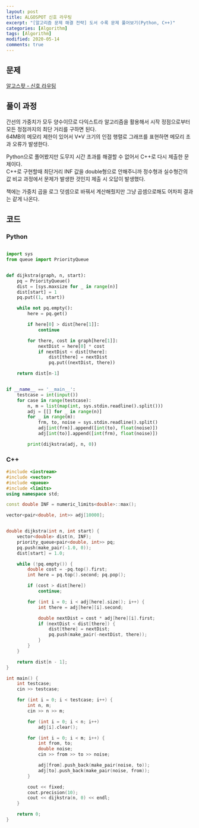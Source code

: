 ```yaml
---
layout: post
title: ALGOSPOT 신호 라우팅
excerpt: "[알고리즘 문제 해결 전략] 도서 수록 문제 풀어보기(Python, C++)"
categories: [Algorithm]
tags: [Algorithm]
modified: 2020-05-14
comments: true
---
```


## 문제
[알고스팟 - 신호 라우팅](https://algospot.com/judge/problem/read/ROUTING)


## 풀이 과정
간선의 가중치가 모두 양수이므로 다익스트라 알고리즘을 활용해서 시작 정점으로부터 모든 정점까지의 최단 거리를 구하면 된다. <br>
64MB의 메모리 제한이 있어서 V*V 크기의 인접 행렬로 그래프를 표현하면 메모리 초과 오류가 발생한다. <br>

Python으로 풀어봤지만 도무지 시간 초과를 해결할 수 없어서 C++로 다시 제출한 문제이다. <br>
C++로 구현할때 최단거리 INF 값을 double형으로 안해주니까 정수형과 실수형간의 값 비교 과정에서 문제가 발생한 것인지 제출 시 오답이 발생했다. <br>

책에는 가중치 곱을 로그 덧셈으로 바꿔서 계산해줬지만 그냥 곱셈으로해도 어차피 결과는 같게 나온다. <br>

## 코드
### Python
~~~ python

import sys
from queue import PriorityQueue


def dijkstra(graph, n, start):
    pq = PriorityQueue()
    dist = [sys.maxsize for _ in range(n)]
    dist[start] = 1
    pq.put((1, start))

    while not pq.empty():
        here = pq.get()

        if here[0] > dist[here[1]]:
            continue

        for there, cost in graph[here[1]]:
            nextDist = here[0] * cost
            if nextDist < dist[there]:
                dist[there] = nextDist
                pq.put((nextDist, there))

    return dist[n-1]


if __name__ == '__main__':
    testcase = int(input())
    for case in range(testcase):
        n, m = list(map(int, sys.stdin.readline().split()))
        adj = [[] for _ in range(n)]
        for _ in range(m):
            frm, to, noise = sys.stdin.readline().split()
            adj[int(frm)].append([int(to), float(noise)])
            adj[int(to)].append([int(frm), float(noise)])

        print(dijkstra(adj, n, 0))

~~~

### C++
~~~ c++
#include <iostream>
#include <vector>
#include <queue>
#include <limits>
using namespace std;

const double INF = numeric_limits<double>::max();

vector<pair<double, int>> adj[10000];


double dijkstra(int n, int start) {
	vector<double> dist(n, INF);
	priority_queue<pair<double, int>> pq;
	pq.push(make_pair(-1.0, 0));
	dist[start] = 1.0;

	while (!pq.empty()) {
		double cost = -pq.top().first;
		int here = pq.top().second;	pq.pop();

		if (cost > dist[here])
			continue;

		for (int i = 0; i < adj[here].size(); i++) {
			int there = adj[here][i].second;

			double nextDist = cost * adj[here][i].first;
			if (nextDist < dist[there]) {
				dist[there] = nextDist;
				pq.push(make_pair(-nextDist, there));
			}
		}
	}

	return dist[n - 1];
}

int main() {
	int testcase;
	cin >> testcase;

	for (int i = 0; i < testcase; i++) {
		int n, m;
		cin >> n >> m;

		for (int i = 0; i < n; i++)
			adj[i].clear();

		for (int i = 0; i < m; i++) {
			int from, to;
			double noise;
			cin >> from >> to >> noise;

			adj[from].push_back(make_pair(noise, to));
			adj[to].push_back(make_pair(noise, from));
		}

		cout << fixed;
		cout.precision(10);
		cout << dijkstra(n, 0) << endl;
	}

	return 0;
}
~~~
